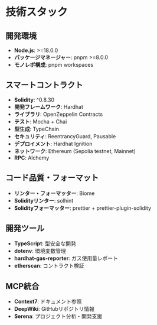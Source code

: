 # 技術スタック

## 開発環境
- **Node.js**: >=18.0.0
- **パッケージマネージャー**: pnpm >=8.0.0
- **モノレポ構成**: pnpm workspaces

## スマートコントラクト
- **Solidity**: ^0.8.30
- **開発フレームワーク**: Hardhat
- **ライブラリ**: OpenZeppelin Contracts
- **テスト**: Mocha + Chai
- **型生成**: TypeChain
- **セキュリティ**: ReentrancyGuard, Pausable
- **デプロイメント**: Hardhat Ignition
- **ネットワーク**: Ethereum (Sepolia testnet, Mainnet)
- **RPC**: Alchemy

## コード品質・フォーマット
- **リンター・フォーマッター**: Biome
- **Solidityリンター**: solhint
- **Solidityフォーマッター**: prettier + prettier-plugin-solidity

## 開発ツール
- **TypeScript**: 型安全な開発
- **dotenv**: 環境変数管理
- **hardhat-gas-reporter**: ガス使用量レポート
- **etherscan**: コントラクト検証

## MCP統合
- **Context7**: ドキュメント参照
- **DeepWiki**: GitHubリポジトリ情報
- **Serena**: プロジェクト分析・開発支援
